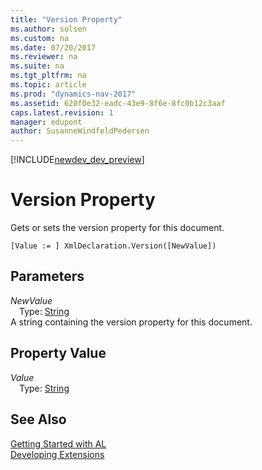 ```yaml
---
title: "Version Property"
ms.author: solsen
ms.custom: na
ms.date: 07/20/2017
ms.reviewer: na
ms.suite: na
ms.tgt_pltfrm: na
ms.topic: article
ms.prod: "dynamics-nav-2017"
ms.assetid: 620f0e32-eadc-43e9-8f6e-8fc0b12c3aaf
caps.latest.revision: 1
manager: edupont
author: SusanneWindfeldPedersen
---
```


[!INCLUDE[newdev_dev_preview](../includes/newdev_dev_preview.md)]

# Version Property
Gets or sets the version property for this document.  
```  
[Value := ] XmlDeclaration.Version([NewValue])  
```  
## Parameters
*NewValue*    
&emsp;Type: [String](/datatypes/devenv-text-data-type.md)  
A string containing the version property for this document.  
  
## Property Value
*Value*  
&emsp;Type: [String](/datatypes/devenv-text-data-type.md)  
  
## See Also
[Getting Started with AL](../devenv-get-started.md)  
[Developing Extensions](../devenv-dev-overview.md)  
